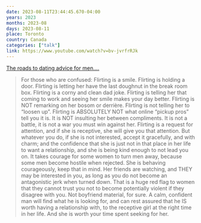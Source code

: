 ```yaml
---
date: 2023-08-11T23:44:45.670-04:00
years: 2023
months: 2023-08
days: 2023-08-11
place: Toronto
country: Canada
categories: ["talk"]
link: https://www.youtube.com/watch?v=bv-jvrfrRJk
---
```

[The roads to dating advice for men....](https://www.youtube.com/watch?v=bv-jvrfrRJk)

> For those who are confused: Flirting is a smile. Flirting is holding a door. Flirting is letting her have the last doughnut in the break room box. Flirting is a corny and clean dad joke. Flirting is telling her that coming to work and seeing her smile makes your day better. Flirting is NOT remarking on her bosom or derrière. Flirting is not telling her to “loosen up”. Flirting is ABSOLUTELY NOT what online “pickup pros” tell you it is. It is NOT insulting her between compliments. It is not a battle, it is not a war you must win against her. Flirting is a request for attention, and if she is receptive, she will give you that attention. But whatever you do, if she is not interested, accept it gracefully, and with charm; and the confidence that she is just not in that place in her life to want a relationship, and she is being kind enough to not lead you on. It takes courage for some women to turn men away, because some men become hostile when rejected. She is behaving courageously, keep that in mind. Her friends are watching, and THEY may be interested in you, as long as you do not become an antagonistic jerk when turned down. That is a huge red flag to women that they cannot trust you not to become potentially violent if they disagree with you. Not boyfriend material, for sure. A calm, confident man will find what he is looking for, and can rest assured that he IS worth having a relationship with, to the receptive girl at the right time in her life. And she is worth your time spent seeking for her.
